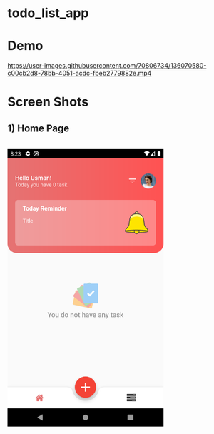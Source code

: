 # todo_list_app

# Demo

https://user-images.githubusercontent.com/70806734/136070580-c00cb2d8-78bb-4051-acdc-fbeb2779882e.mp4


# Screen Shots

## 1) Home Page
<br>
<img src="screen_shots/1.png" width="350">
<br>

